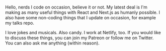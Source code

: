 Hello, nerds
I code on occasion, believe it or not. My latest deal is I'm making as many useful things with React and Next.js as humanly possible. I also have some non-coding things that I update on occasion, for example my talks repo.

I love jokes and musicals. Also candy. I work at Netlify, too. If you would like to discuss these things, you can join my Patreon or follow me on Twitter. You can also ask me anything (within reason).
